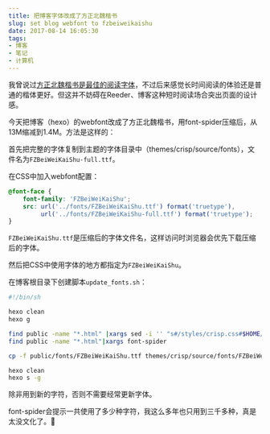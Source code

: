 ```yaml
---
title: 把博客字体改成了方正北魏楷书
slug: set blog webfont to fzbeiweikaishu
date: 2017-08-14 16:05:30
tags:
- 博客
- 笔记
- 计算机
---
```

我曾说过[方正北魏楷书是最佳的阅读字体](/post/best-practices-of-calibre-on-formatting/)，不过后来感觉长时间阅读的体验还是普通的楷体更好。但这并不妨碍在Reeder、博客这种短时阅读场合突出页面的设计感。

今天把博客（hexo）的webfont改成了方正北魏楷书，用font-spider压缩后，从13M缩减到1.4M。方法是这样的：

首先把完整的字体复制到主题的字体目录中（themes/crisp/source/fonts），文件名为`FZBeiWeiKaiShu-full.ttf`。

在CSS中加入webfont配置：

```css
@font-face {
  	font-family: 'FZBeiWeiKaiShu';
    src: url('../fonts/FZBeiWeiKaiShu.ttf') format('truetype'),
         url('../fonts/FZBeiWeiKaiShu-full.ttf') format('truetype');
}
```

`FZBeiWeiKaiShu.ttf`是压缩后的字体文件名，这样访问时浏览器会优先下载压缩后的字体。

然后把CSS中使用字体的地方都指定为`FZBeiWeiKaiShu`。

在博客根目录下创建脚本`update_fonts.sh`：

```bash
#!/bin/sh

hexo clean
hexo g

find public -name "*.html" |xargs sed -i '' "s#/styles/crisp.css#$HOME/Projects/blog/public/styles/crisp.css#g"
find public -name "*.html"|xargs font-spider

cp -f public/fonts/FZBeiWeiKaiShu.ttf themes/crisp/source/fonts/FZBeiWeiKaiShu.ttf

hexo clean
hexo s -g
```

除非用到新的字符，否则不需要经常更新字体。

font-spider会提示一共使用了多少种字符，我这么多年也只用到三千多种，真是太没文化了。🤥


